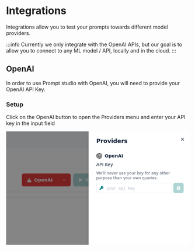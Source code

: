 # Integrations

Integrations allow you to test your prompts towards different model providers.

:::info
Currently we only integrate with the OpenAI APIs, but our goal is to allow you to connect to any ML model / API, locally and in the cloud.
:::

## OpenAI

In order to use Prompt studio with OpenAI, you will need to provide your OpenAI API Key.

### Setup

Click on the OpenAI button to open the Providers menu and enter your API key in the input field

![setup_api_key.png](../setup_api_key.png)
